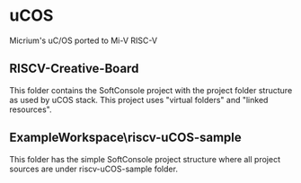 # uCOS
Micrium's uC/OS ported to Mi-V RISC-V

## RISCV-Creative-Board
This folder contains the SoftConsole project with the project folder structure as used by uCOS stack. This project uses "virtual folders" and "linked resources".

## ExampleWorkspace\riscv-uCOS-sample
This folder has the simple SoftConsole project structure where all project sources are under riscv-uCOS-sample folder.
